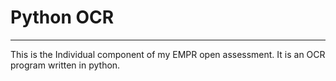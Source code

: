 # Python OCR
---
This is the Individual component of my EMPR open assessment. It is an OCR program written in python.
